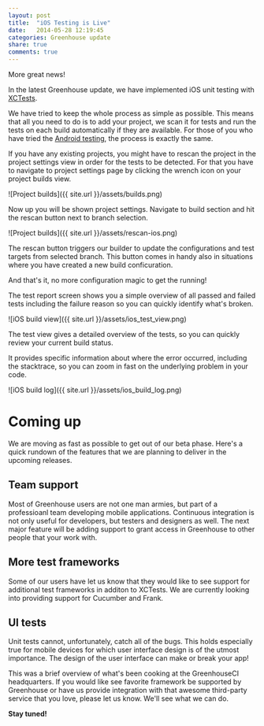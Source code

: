 ```yaml
---
layout: post
title:  "iOS Testing is Live"
date:   2014-05-28 12:19:45
categories: Greenhouse update
share: true
comments: true
---
```


More great news!

In the latest Greenhouse update, we have implemented iOS unit testing with [XCTests][xctests].

We have tried to keep the whole process as simple as possible. This means that all you need to do is to add your project, we scan it for tests and run the tests on each build automatically if they are available. For those of you who have tried the [Android testing][android-testing], the process is exactly the same.

If you have any existing projects, you might have to rescan the project in the project settings view in order for the tests to be detected. For that you have to navigate to project settings page by clicking the wrench icon on your project builds view.

![Project builds]({{ site.url }}/assets/builds.png)

Now up you will be shown project settings. Navigate to build section and hit the rescan button next to branch selection.

![Project builds]({{ site.url }}/assets/rescan-ios.png)

The rescan button triggers our builder to update the configurations and test targets from selected branch.
This button comes in handy also in situations where you have created a new build conficuration.

And that's it, no more configuration magic to get the running!

The test report screen shows you a simple overview of all passed and failed tests including the failure reason so you can quickly identify what's broken.

![iOS build view]({{ site.url }}/assets/ios_test_view.png)

The test view gives a detailed overview of the tests, so you can quickly review your current build status. 

It provides specific information about where the error occurred, including the stacktrace, so you can zoom in fast on the underlying problem in your code.

![iOS build log]({{ site.url }}/assets/ios_build_log.png)


Coming up
=========
We are moving as fast as possible to get out of our beta phase. Here's a quick rundown of the features that we are planning to deliver in the upcoming releases.

Team support
------------
Most of Greenhouse users are not one man armies, but part of a professioanl team developing mobile applications. Continuous integration is not only useful for developers, but testers and designers as well. The next major feature will be adding support to grant access in Greenhouse to other people that your work with.

More test frameworks
--------------------
Some of our users have let us know that they would like to see support for additional test frameworks in additon to XCTests. 
We are currently looking into providing support for Cucumber and Frank.

UI tests
--------
Unit tests cannot, unfortunately, catch all of the bugs. This holds especially true for mobile devices for which user interface design is of the utmost importance. The design of the user interface can make or break your app!

This was a brief overview of what's been cooking at the GreenhouseCI headquarters. If you would like see favorite framework be supported by Greenhouse or have us provide integration with that awesome third-party service that you love, please let us know. We'll see what we can do. 

**Stay tuned!**


[xctests]: https://developer.apple.com/library/ios/documentation/ToolsLanguages/Conceptual/Xcode_Overview/UnitTestYourApp/UnitTestYourApp.html "XCTest framework"
[android-testing]: http://blog.greenhouseci.com/greenhouse/update/android-testing/ "Android testing"